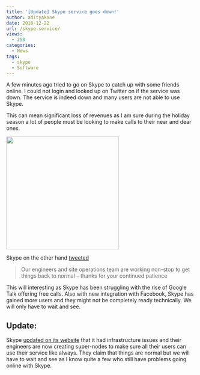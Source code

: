 ```yaml
---
title: '[Update] Skype service goes down!'
author: adityakane
date: 2010-12-22
url: /skype-service/
views:
  - 258
categories:
  - News
tags:
  - skype
  - Software
---
```

A few minutes ago tried to go on Skype to catch up with some friends online. I could not login and looked up on Twitter on if the service was down. The service is indeed down and many users are not able to use Skype.

This can mean significant loss of revenues as I am sure during the holiday season a lot of people must be looking to make calls to their near and dear ones.

<a rel="attachment wp-att-35014" href="http://devilsworkshop.org/skype-service/skype_logo/"><img class="alignnone size-full wp-image-35014" title="Skype_logo" src="http://cdn.devilsworkshop.org/files/2010/12/Skype_logo.png" alt="" width="300" height="300" /></a>

Skype on the other hand <a href="http://twitter.com/Skype/status/17641862433083392" onclick="_gaq.push(['_trackEvent', 'outbound-article', 'http://twitter.com/Skype/status/17641862433083392', 'tweeted']);" >tweeted</a>

> Our engineers and site operations team are working non-stop to get things back to normal – thanks for your continued patience

This will interesting as Skype has been struggling with the rise of Google Talk offering free calls. Also with new integration with Facebook, Skype has gained more users and they might not be completely ready technically. We will only have to wait and see.

## Update:

Skype <a href="http://www.skype.com/content/skype/intl/en-us/StatusUpdate.html?cm_mmc=PXTW|0700_B6-_-downtime-20101222-2" onclick="_gaq.push(['_trackEvent', 'outbound-article', 'http://www.skype.com/content/skype/intl/en-us/StatusUpdate.html?cm_mmc=PXTW|0700_B6-_-downtime-20101222-2', 'updated on its website']);" >updated on its website</a> that it had infrastructure issues and their engineers are now creating super-nodes to make sure all their users can use their service like always. They claim that things are normal but we will have to wait and see as I know quite a few who still have problems going online with Skype.

